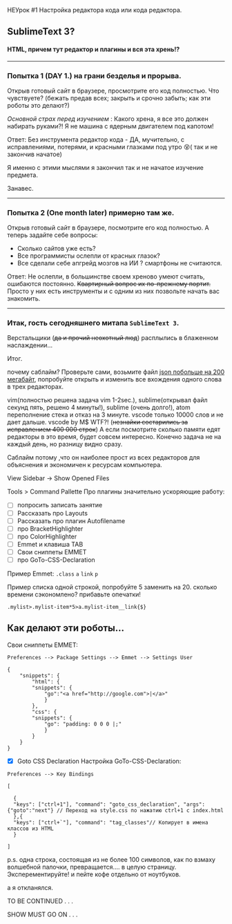 НЕУрок #1 Настройка редактора кода или кода редактора.

## SublimeText 3?
 
####  HTML, причем тут редактор и плагины и вся эта хрень!?

---

###  Попытка 1 (DAY 1.) на грани безделья и прорыва.

Открыв готовый сайт в браузере, просмотрите его код полностью. Что  чувствуете? (бежать предав всех; закрыть и срочно забыть; как эти роботы это делают?)

_Основной страх перед изучением_ : Какого хрена, я все это должен набирать руками?! Я не машина с ядерным двигателем под капотом!

Ответ: Без инструмента редактор кода - ДА, мучительно, с исправлениями, потерями, и красными глазками под утро 😵( так и не закончив начатое)


Я именно с этими мыслями я закончил так и не начатое изучение предмета. 

Занавес.

---

###  Попытка 2 (One month later) примерно там же.

Открыв готовый сайт в браузере, посмотрите его код полностью.
А теперь задайте себе вопросы: 
+   Сколько сайтов уже есть?  
+   Все программисты ослепли от красных глазок?  
+   Все сделали себе апгрейд мозгов на ИИ ? смартфоны не считаются.

Ответ: Не ослепли, в большинстве своем хреново умеют считать, ошибаются постоянно. <s>Квартирный вопрос их по-прежнему портит.</s>   
Просто у них есть инструменты и с одним из них позвольте начать вас знакомить. 

---

###  Итак, гость сегодняшнего митапа `SublimeText 3`.

Верстальщики  (<s>да и прочий неохотный люд</s>) расплылись в блаженном наслаждении...


Итог.

почему саблайм? Проверьте сами, возьмите файл [json побольше на 200 мегабайт](https://github.com/zeMirco/sf-city-lots-json), попробуйте открыть и изменить все вхождения одного слова в трех редакторах.

 vim(полностью решена задача vim 1-2sec.), sublime(открывал файл секунд пять, решено 4 минуты!), sublime (очень долго!), atom переполнение стека и отказ на 3 минуте. vscode только 10000 слов и не дает дальше. vscode by M$ WTF?!  (<s>незнайки состарились за исправлением 400 000 строк</s>)
А если посмотрите сколько памяти едят редакторы в это время, будет совсем интересно. Конечно задача не на каждый день, но разницу видно сразу. 

Саблайм потому ,что он наиболее прост из всех редакторов для объяснения и экономичен к ресурсам компьютера.




View Sidebar -> Show Opened Files

Tools > Command Pallette
Про плагины значительно ускоряющие работу:
- [ ] попросить записать занятие
- [ ] Рассказать про Layouts
- [ ] Рассказать про плагин Autofilename
- [ ] про BracketHighlighter
- [ ] про ColorHighlighter
- [ ] Emmet и клавиша TAB
- [ ] Свои сниппеты EMMET
- [ ] про GoTo-CSS-Declaration

Пример Emmet:
`.class`
`a`
`link`
`p`

Пример списка одной строкой, попробуйте 5 заменить на 20. сколько времени сэкономлено? прибавьте опечатки!

`.mylist>.mylist-item*5>a.mylist-item__link{$}`

##  Как делают эти роботы...

Свои сниппеты EMMET:

`Preferences --> Package Settings --> Emmet --> Settings User`

```
{
	"snippets": {
		"html": {
		"snippets": {
			"go":"<a href="http://google.com">|</a>"	
			}
		},
		"css": {
		"snippets": {
			"go": "padding: 0 0 0 |;"	
			}
		}
	}
}
```


- [x] Goto CSS Declaration
Настройка GoTo-CSS-Declaration:

`Preferences --> Key Bindings`

```
[

  {
  "keys": ["ctrl+1"], "command": "goto_css_declaration", "args": {"goto":"next"} // Переход на style.css по нажатию ctrl+1 с index.html
  },{
  "keys": ["ctrl+`"], "command": "tag_classes"// Копирует в имена классов из HTML
  }

]
```
p.s. одна строка, состоящая из не более 100 символов, как по взмаху волшебной палочки, превращается.... в целую страницу. Эксперементируйте! и пейте кофе отдельно от ноутбуков. 

а я откланялся.

TO BE CONTINUED . . .

SHOW MUST GO ON . . .
